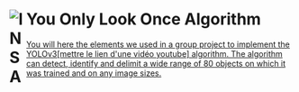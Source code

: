 
# You Only Look Once Algorithm <a href="http://www.insa-toulouse.fr/" ><img src="http://www.math.univ-toulouse.fr/~besse/Wikistat/Images/Logo_INSAvilletoulouse-RVB.png" style="float:left; max-width: 30px; align: right" alt="INSA"/> 

You will here the elements we used in a group project to implement the YOLOv3[mettre le lien d'une vidéo youtube] algorithm. 
The algorithm can detect, identify and delimit a wide range of 80 objects on which it was trained and on any image sizes.



